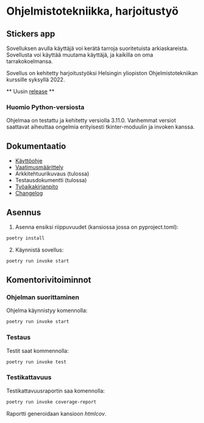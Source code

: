 # Ohjelmistotekniikka, harjoitustyö

## Stickers app

Sovelluksen avulla käyttäjä voi kerätä tarroja suoritetuista arkiaskareista. Sovellusta voi käyttää muutama käyttäjä, ja kaikilla on oma tarrakokoelmansa.

Sovellus on kehitetty harjoitustyöksi Helsingin yliopiston Ohjelmistotekniikan kurssille syksyllä 2022.

** Uusin [release](https://github.com/suitsuke/ot-harjoitustyo/releases/tag/viikko5) **


### Huomio Python-versiosta

Ohjelmaa on testattu ja kehitetty versiolla 3.11.0. Vanhemmat versiot saattavat aiheuttaa ongelmia erityisesti tkinter-moduulin ja invoken kanssa.

## Dokumentaatio

- [Käyttöohje](dokumentaatio/kayttoohje.md)
- [Vaatimusmäärittely](dokumentaatio/vaatimusmaarittely.md)
- Arkkitehtuurikuvaus (tulossa)
- Testausdokumentti (tulossa)
- [Työaikakirjanpito](dokumentaatio/tuntikirjanpito.md)
- [Changelog](dokumentaatio/changelog.md)

## Asennus

1. Asenna ensiksi riippuvuudet (kansiossa jossa on pyproject.toml):

```bash
poetry install
```

2. Käynnistä sovellus:

```bash
poetry run invoke start
```

## Komentorivitoiminnot

### Ohjelman suorittaminen

Ohjelma käynnistyy komennolla:

```bash
poetry run invoke start
```

### Testaus

Testit saat kommennolla:

```bash
poetry run invoke test
```

### Testikattavuus

Testikattavuusraportin saa komennolla:

```bash
poetry run invoke coverage-report
```

Raportti generoidaan kansioon _htmlcov_.
